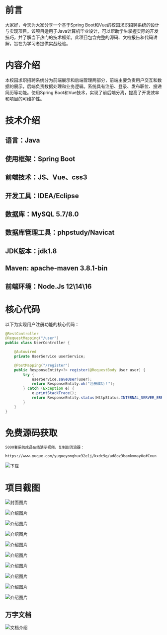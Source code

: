 # 前言

大家好，今天为大家分享一个基于Spring Boot和Vue的校园求职招聘系统的设计与实现项目。该项目适用于Java计算机毕业设计，可以帮助学生掌握实际的开发技巧，并了解当下热门的技术框架。此项目包含完整的源码、文档报告和代码讲解，旨在为学习者提供实战经验。

# 内容介绍

本校园求职招聘系统分为前端展示和后端管理两部分，前端主要负责用户交互和数据的展示，后端负责数据处理和业务逻辑。系统具有注册、登录、发布职位、投递简历等功能。使用Spring Boot和Vue技术，实现了前后端分离，提高了开发效率和项目的可维护性。

# 技术介绍

## 语言：Java

## 使用框架：Spring Boot

## 前端技术：JS、Vue、css3

## 开发工具：IDEA/Eclipse

## 数据库：MySQL 5.7/8.0

## 数据库管理工具：phpstudy/Navicat

## JDK版本：jdk1.8

## Maven: apache-maven 3.8.1-bin

## 前端环境：Node.Js 12\14\16

# 核心代码

以下为实现用户注册功能的核心代码：

```java
@RestController
@RequestMapping("/user")
public class UserController {

    @Autowired
    private UserService userService;

    @PostMapping("/register")
    public ResponseEntity<?> register(@RequestBody User user) {
        try {
            userService.saveUser(user);
            return ResponseEntity.ok("注册成功！");
        } catch (Exception e) {
            e.printStackTrace();
            return ResponseEntity.status(HttpStatus.INTERNAL_SERVER_ERROR).body("注册失败！");
        }
    }
}
```

# 免费源码获取

```
5000套系统成品在线演示视频，复制到流浪器： 
```
```
https://www.yuque.com/yuqueyonghux32e1j/kxdc9g/ad8oz3bamkxmay0e#Cxun
```
![下载](https://img12.360buyimg.com/ddimg/jfs/t1/339687/11/1349/28408/68ad865fF412d7877/adaa650483a100f2.jpg)

# 项目截图

![封面图片](https://img12.360buyimg.com/ddimg/jfs/t1/319098/40/25682/117107/689e0642F92b0610e/75cb2d599aa62642.jpg)

![介绍图片](https://img13.360buyimg.com/ddimg/jfs/t1/328168/1/4645/49096/689e0620Ff221d819/3c4ff3dc3008471f.jpg)

![介绍图片](https://img11.360buyimg.com/ddimg/jfs/t1/328950/7/4570/63125/689e0620F546cdb3e/3061b8cacb5bd2bb.jpg)

![介绍图片](https://img13.360buyimg.com/ddimg/jfs/t1/319581/13/24087/72237/689e0621F909504a1/2be70713c51d47de.jpg)

![介绍图片](https://img14.360buyimg.com/ddimg/jfs/t1/317581/6/25192/39689/689e0621F9cee6206/ca885cbf2dcd0a70.jpg)

![介绍图片](https://img11.360buyimg.com/ddimg/jfs/t1/315507/21/25938/36430/689e0622Fce537d28/72c99e763d138655.jpg)

![介绍图片](https://img12.360buyimg.com/ddimg/jfs/t1/316277/22/26515/43426/689e0622F45d10b75/8f4422bcfd9b9537.jpg)

![介绍图片](https://img14.360buyimg.com/ddimg/jfs/t1/299707/36/20772/51121/689e0622Fb598ac08/6fa0a0e440bbe6a0.jpg)

![介绍图片](https://img12.360buyimg.com/ddimg/jfs/t1/293335/5/21856/45859/689e0623F02c219f1/1d3b92c85b2b5665.jpg)

![介绍图片](https://img14.360buyimg.com/ddimg/jfs/t1/306932/9/26076/105035/689e0623F3133c71d/ca4ce0c0919be52b.jpg)


## 万字文档
![文档介绍](https://img14.360buyimg.com/ddimg/jfs/t1/338393/1/3576/156947/68b1ad0cF74dc525c/ff9cd6c574295685.jpg)

